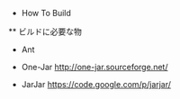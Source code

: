 * How To Build

** ビルドに必要な物

- Ant

- One-Jar
  http://one-jar.sourceforge.net/

- JarJar
  https://code.google.com/p/jarjar/


